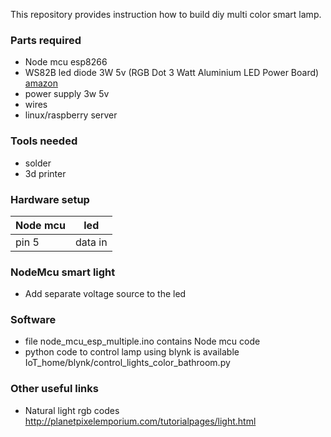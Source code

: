 This repository provides instruction how to build diy multi color smart lamp.

### Parts required
- Node mcu esp8266
- WS82B led diode 3W 5v (RGB Dot 3 Watt Aluminium LED Power Board) [amazon](https://www.amazon.de/-/en/ALU-Platine-WS2812B-SK6812-PL9823-kompatibel/dp/B079VXMBNY/ref=pd_sbs_504_1/260-0020419-1696618?_encoding=UTF8&pd_rd_i=B079VXMBNY&pd_rd_r=4084df14-53ff-4eb6-94fd-566dd2a9ed5a&pd_rd_w=IT08s&pd_rd_wg=827Q6&pf_rd_p=42bf0ad8-ce6f-4127-a2f0-106727020a41&pf_rd_r=89QXK4B1YD2HH0RG19FX&psc=1&refRID=89QXK4B1YD2HH0RG19FX)
- power supply 3w 5v
- wires
- linux/raspberry server

### Tools needed
- solder
- 3d printer

### Hardware setup

| Node mcu      | led           |
| ------------- |:-------------:|
| pin 5         | data in       |

### NodeMcu smart light
- Add separate voltage source to the led

### Software
- file node_mcu_esp_multiple.ino contains Node mcu code
- python code to control lamp using blynk is available IoT_home/blynk/control_lights_color_bathroom.py

### Other useful links
- Natural light rgb codes http://planetpixelemporium.com/tutorialpages/light.html
